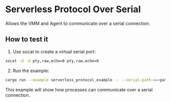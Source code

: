 # Serverless Protocol Over Serial

Allows the VMM and Agent to communicate over a serial connection.

## How to test it

1. Use socat to create a virtual serial port:

```bash
socat -d -d pty,raw,echo=0 pty,raw,echo=0
```

2. Run the example:

```bash
cargo run --example serverless_protocol_example -- --serial-path-a=<path_to_first_pty> --serial-path-b=<path_to_second_pty>
```

This example will show how processes can communicate over a serial connection.

